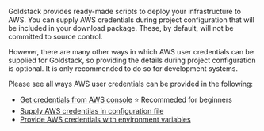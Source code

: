 Goldstack provides ready-made scripts to deploy your infrastructure to AWS. You can supply AWS credentials during project configuration that will be included in your download package. These, by default, will not be committed to source control.

However, there are many other ways in which AWS user credentials can be supplied for Goldstack, so providing the details during project configuration is optional. It is only recommended to do so for development systems.

Please see all ways AWS user credentials can be provided in the following:

- [Get credentials from AWS console]() ⭐ Recommeded for beginners
- [Supply AWS credentilas in configuration file]()
- [Provide AWS credentials with environment variables]()
